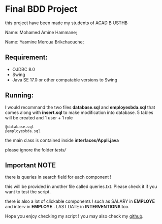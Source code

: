 # Final BDD Project 
this project have been made my students of ACAD B USTHB

Name: Mohamed Amine Hammane;

Name: Yasmine Meroua Brikchaouche;

## Requirement: 
- OJDBC 8.0 
- Swing 
- Java SE 17.0 or other compatable versions to Swing

## Running:

I would recommand the two files **database.sql** and **employesbda.sql** that comes along with **insert.sql** to make modification into database. 5 tables will be created and 1 user + 1 role

```
@database.sql
@employesbda.sql
```

the main class is contained inside **interfaces/Appli.java**

please ignore the folder *tests/*

## Important NOTE

there is queries in search field for each component !

this will be provided in another file called queries.txt. Please check it if you want to test the script.

there is also a lot of clickable components ! such as SALARY in **EMPLOYE** and interv in **EMPLOYE**.. LAST DATE in **INTERVENTIONS** too.
 

Hope you enjoy checking my script ! you may also check my [github](https://github.com/hcn1z1).
